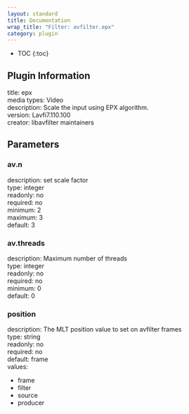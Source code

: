 ```yaml
---
layout: standard
title: Documentation
wrap_title: "Filter: avfilter.epx"
category: plugin
---
```

* TOC
{:toc}

## Plugin Information

title: epx  
media types:
Video  
description: Scale the input using EPX algorithm.  
version: Lavfi7.110.100  
creator: libavfilter maintainers  

## Parameters

### av.n

  
description:
set scale factor  
type: integer  
readonly: no  
required: no  
minimum: 2  
maximum: 3  
default: 3  

### av.threads

  
description:
Maximum number of threads  
type: integer  
readonly: no  
required: no  
minimum: 0  
default: 0  

### position

  
description:
The MLT position value to set on avfilter frames  
type: string  
readonly: no  
required: no  
default: frame  
values:  

* frame
* filter
* source
* producer

